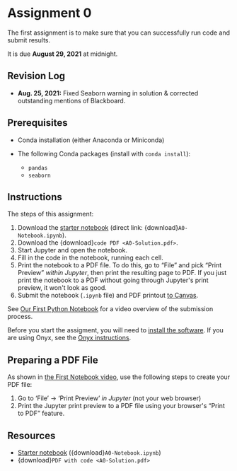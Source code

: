 # Assignment 0

The first assignment is to make sure that you can successfully run code and submit results.

It is due **August 29, 2021** at midnight.

## Revision Log

-   **Aug. 25, 2021:** Fixed Seaborn warning in solution & corrected outstanding mentions of Blackboard.

## Prerequisites

-   Conda installation (either Anaconda or Miniconda)
-   The following Conda packages (install with `conda install`):

    -   `pandas`
    -   `seaborn`

## Instructions

The steps of this assignment:

1. Download the [starter notebook](A0-Notebook.ipynb) (direct link: {download}`A0-Notebook.ipynb`).
2. Download the {download}`code PDF <A0-Solution.pdf>`.
3. Start Jupyter and open the notebook.
3. Fill in the code in the notebook, running each cell.
4. Print the notebook to a PDF file.  To do this, go to “File” and pick “Print Preview” *within Jupyter*, then print the resulting page to PDF.  If you just print the notebook to a PDF without going through Jupyter's print preview, it won't look as good.
5. Submit the notebook (`.ipynb` file) and PDF printout [to Canvas](https://boisestatecanvas.instructure.com/courses/4386/assignments/145576).

See [Our First Python Notebook](../../content/week1/index.md#first-notebook) for a video overview of the submission process.

Before you start the assigment, you will need to [install the software](../../resources/software.md).
If you are using Onyx, see the [Onyx instructions](../../resources/onyx.md).

## Preparing a PDF File

As shown in [the First Notebook video](../../content/week1/index.md#first-notebook), use the following steps to create your PDF file:

1.  Go to ‘File’ → ‘Print Preview’ *in Jupyter* (not your web browser)
2.  Print the Jupyter print preview to a PDF file using your browser's “Print to PDF” feature.

## Resources

- [Starter notebook](A0-Notebook.ipynb) ({download}`A0-Notebook.ipynb`)
- {download}`PDF with code <A0-Solution.pdf>`
